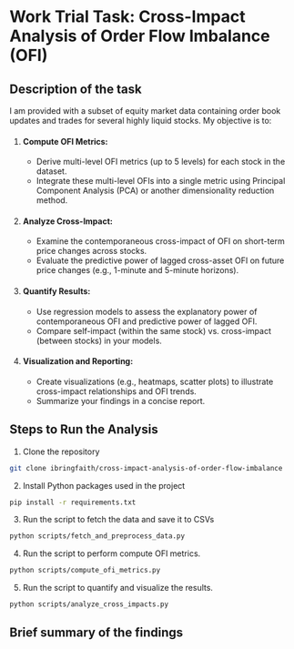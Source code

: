 # Work Trial Task: Cross-Impact Analysis of Order Flow Imbalance (OFI)

## Description of the task
I am provided with a subset of equity market data containing order book updates and trades for several highly liquid stocks. My objective is to:

1. #### Compute OFI Metrics:
   - Derive multi-level OFI metrics (up to 5 levels) for each stock in the dataset.
   - Integrate these multi-level OFIs into a single metric using Principal Component Analysis (PCA) or another dimensionality reduction method.
2. #### Analyze Cross-Impact:
   - Examine the contemporaneous cross-impact of OFI on short-term price changes across stocks.
   - Evaluate the predictive power of lagged cross-asset OFI on future price changes (e.g., 1-minute and 5-minute horizons).
3. #### Quantify Results:
   - Use regression models to assess the explanatory power of contemporaneous OFI and predictive power of lagged OFI.
   - Compare self-impact (within the same stock) vs. cross-impact (between stocks) in your models.
6. #### Visualization and Reporting:
   - Create visualizations (e.g., heatmaps, scatter plots) to illustrate cross-impact relationships and OFI trends.
   - Summarize your findings in a concise report.

## Steps to Run the Analysis
1. Clone the repository
```bash
git clone ibringfaith/cross-impact-analysis-of-order-flow-imbalance
```
2. Install Python packages used in the project
```bash
pip install -r requirements.txt
```
3. Run the script to fetch the data and save it to CSVs
```bash
python scripts/fetch_and_preprocess_data.py
```
4. Run the script to perform compute OFI metrics.
```bash
python scripts/compute_ofi_metrics.py
```
5. Run the script to quantify and visualize the results.
```bash
python scripts/analyze_cross_impacts.py
```
## Brief summary of the findings
